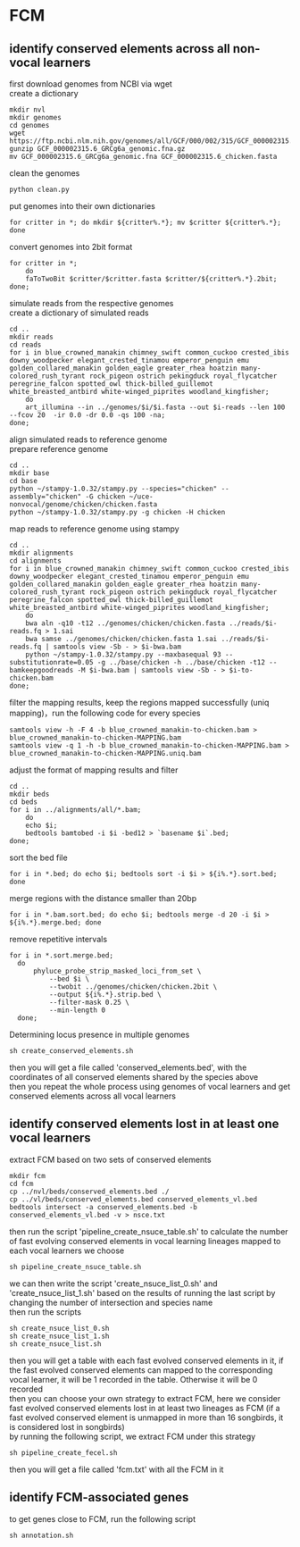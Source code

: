 # FCM
identify conserved elements across all non-vocal learners
------
first download genomes from NCBI via wget<br>
create a dictionary<br>
```shell
mkdir nvl
mkdir genomes
cd genomes
wget https://ftp.ncbi.nlm.nih.gov/genomes/all/GCF/000/002/315/GCF_000002315.6_GRCg6a/GCF_000002315.6_GRCg6a_genomic.fna.gz
gunzip GCF_000002315.6_GRCg6a_genomic.fna.gz
mv GCF_000002315.6_GRCg6a_genomic.fna GCF_000002315.6_chicken.fasta
```
clean the genomes<br>
```shell
python clean.py
```
put genomes into their own dictionaries<br>
```shell
for critter in *; do mkdir ${critter%.*}; mv $critter ${critter%.*}; done
```
convert genomes into 2bit format<br>
```shell
for critter in *; 
	do 
	faToTwoBit $critter/$critter.fasta $critter/${critter%.*}.2bit; 
done;
```
simulate reads from the respective genomes<br>
create a dictionary of simulated reads<br>
```shell
cd ..
mkdir reads
cd reads
for i in blue_crowned_manakin chimney_swift common_cuckoo crested_ibis downy_woodpecker elegant_crested_tinamou emperor_penguin emu golden_collared_manakin golden_eagle greater_rhea hoatzin many-colored_rush_tyrant rock_pigeon ostrich pekingduck royal_flycatcher peregrine_falcon spotted_owl thick-billed_guillemot white_breasted_antbird white-winged_piprites woodland_kingfisher;
	do
	art_illumina --in ../genomes/$i/$i.fasta --out $i-reads --len 100 --fcov 20  -ir 0.0 -dr 0.0 -qs 100 -na;
done;
```
align simulated reads to reference genome<br>
prepare reference genome<br>
```shell
cd ..
mkdir base
cd base
python ~/stampy-1.0.32/stampy.py --species="chicken" --assembly="chicken" -G chicken ~/uce-nonvocal/genome/chicken/chicken.fasta
python ~/stampy-1.0.32/stampy.py -g chicken -H chicken
```
map reads to reference genome using stampy<br>
```shell
cd ..
mkdir alignments
cd alignments
for i in blue_crowned_manakin chimney_swift common_cuckoo crested_ibis downy_woodpecker elegant_crested_tinamou emperor_penguin emu golden_collared_manakin golden_eagle greater_rhea hoatzin many-colored_rush_tyrant rock_pigeon ostrich pekingduck royal_flycatcher peregrine_falcon spotted_owl thick-billed_guillemot white_breasted_antbird white-winged_piprites woodland_kingfisher;
	do
	bwa aln -q10 -t12 ../genomes/chicken/chicken.fasta ../reads/$i-reads.fq > 1.sai
	bwa samse ../genomes/chicken/chicken.fasta 1.sai ../reads/$i-reads.fq | samtools view -Sb - > $i-bwa.bam
	python ~/stampy-1.0.32/stampy.py --maxbasequal 93 --substitutionrate=0.05 -g ../base/chicken -h ../base/chicken -t12 --bamkeepgoodreads -M $i-bwa.bam | samtools view -Sb - > $i-to-chicken.bam
done;
```
filter the mapping results, keep the regions mapped successfully (uniq mapping)，run the following code for every species<br>
```shell
samtools view -h -F 4 -b blue_crowned_manakin-to-chicken.bam > blue_crowned_manakin-to-chicken-MAPPING.bam
samtools view -q 1 -h -b blue_crowned_manakin-to-chicken-MAPPING.bam > blue_crowned_manakin-to-chicken-MAPPING.uniq.bam
```
adjust the format of mapping results and filter<br>
```shell
cd ..
mkdir beds
cd beds
for i in ../alignments/all/*.bam; 
	do 
	echo $i; 
	bedtools bamtobed -i $i -bed12 > `basename $i`.bed; 
done;
```
sort the bed file<br>
```shell
for i in *.bed; do echo $i; bedtools sort -i $i > ${i%.*}.sort.bed; done
```
merge regions with the distance smaller than 20bp<br>
```shell
for i in *.bam.sort.bed; do echo $i; bedtools merge -d 20 -i $i > ${i%.*}.merge.bed; done
```
remove repetitive intervals<br>
```shell
for i in *.sort.merge.bed;
  do
      phyluce_probe_strip_masked_loci_from_set \
          --bed $i \
          --twobit ../genomes/chicken/chicken.2bit \
          --output ${i%.*}.strip.bed \
          --filter-mask 0.25 \
          --min-length 0
  done;
```
Determining locus presence in multiple genomes<br>
```shell
sh create_conserved_elements.sh
```
then you will get a file called 'conserved_elements.bed', with the coordinates of all conserved elements shared by the species above<br>
then you repeat the whole process using genomes of vocal learners and get conserved elements across all vocal learners<br>

identify conserved elements lost in at least one vocal learners
-----
extract FCM based on two sets of conserved elements<br>
```shell
mkdir fcm
cd fcm
cp ../nvl/beds/conserved_elements.bed ./
cp ../vl/beds/conserved_elements.bed conserved_elements_vl.bed
bedtools intersect -a conserved_elements.bed -b conserved_elements_vl.bed -v > nsce.txt
```
then run the script 'pipeline_create_nsuce_table.sh' to calculate the number of fast evolving conserved elements in vocal learning lineages mapped to each vocal learners we choose<br>
```shell
sh pipeline_create_nsuce_table.sh
```
we can then write the script 'create_nsuce_list_0.sh' and 'create_nsuce_list_1.sh' based on the results of running the last script by changing the number of intersection and species name<br>
then run the scripts<br>
```shell
sh create_nsuce_list_0.sh
sh create_nsuce_list_1.sh
sh create_nsuce_list.sh
```
then you will get a table with each fast evolved conserved elements in it, if the fast evolved conserved elements can mapped to the corresponding vocal learner, it will be 1 recorded in the table. Otherwise it will be 0 recorded<br>
then you can choose your own strategy to extract FCM, here we consider fast evolved conserved elements lost in at least two lineages as FCM (if a fast evolved conserved element is unmapped in more than 16 songbirds, it is considered lost in songbirds)<br>
by running the following script, we extract FCM under this strategy<br>
```shell
sh pipeline_create_fecel.sh
```
then you will get a file called 'fcm.txt' with all the FCM in it<br>

identify FCM-associated genes
----
to get genes close to FCM, run the following script<br>
```shell
sh annotation.sh
```
